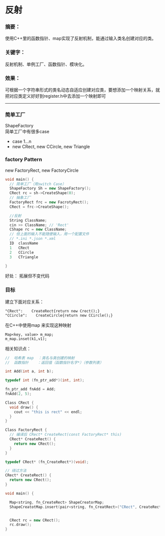 # 反射

### 摘要：
使用C++里的函数指针、map实现了反射机制，能通过输入类名创建对应的类。

### 关键字：
反射机制、单例工厂、函数指针、模块化。

### 效果：
可根据一个字符串形式的类名动态自适应创建对应类，要想添加一个映射关系，就把对应类定义好好到register.h中去添加一个映射即可

---

### 简单工厂
ShapeFactory  
简单工厂中有很多case
 - case 1...n
 - new CRect, new CCircle, new Triangle


### factory Pattern
new FactoryRect,  new FactoryCircle

```cpp
void main() {
  // 简单工厂（用switch Case）
  ShapeFactory Sh = new ShapeFactory();
  CRect rc = sh->CreateShape(0);
  // 抽象工厂 
  FactoryRect frc = new FacrotyRect();
  CRect = frc->CreateShape();

  //反射
  String ClassName;
  cin >> ClassName; // 'Rect'
  CShape rc = new ClassName;
  // 但上面的输入不能随便输入，用一个配置文件
  // *.ini *.json *.xml
  ID  className
  1   CRect
  2   CCircle
  3   CTriangle

}
```

好处： 拓展但不变代码

### 目标
建立下面对应关系：
```
"CRect":    CreateRect{return new Crect();}
"CCircle":    CreateCircle{return new CCircle();}
```

在C++中使用map 来实现这种映射
```
Map<key, value> m_map;
m_map.inset(k1,v1);
```

相关知识点：
```cpp
//  哈希表 map  ：类名与类创建的映射
//  函数指针    ：返回值（函数指针名字*）（参数列表）

int Add(int a, int b);

typedef int (fn_ptr_add*)(int, int);

fn_ptr_add fnAdd = Add;
fnAdd(2, 5);
```

```cpp
Class CRect {
  void draw() {
    cout << "this is rect" << endl;
  }
}

Class FactoryRect {
  // 编译后 CRect* CreateRect(const FactoryRect* this)
  CRect* CreateRect() {
    return new CRect();
  }
}

typedef CRect* (fn_CreateRect*)(void);

// 绕过方法
CRect* CreateRect() {
  return new CRect();
}

void main() {

  Map<string, fn_CreateRect> ShapeCreatorMap;
  ShapeCreatotMap.insert(pair<string, fn_CreatRect>("CRect", CreateRect))


  CRect rc = new CRect();
  rc.draw();
}
```